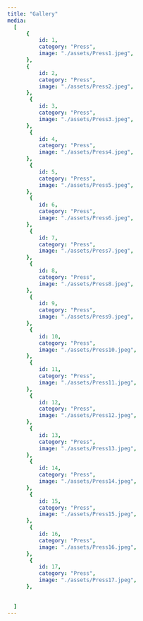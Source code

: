 ```yaml
---
title: "Gallery"
media: 
  [
      {
          id: 1,
          category: "Press",
          image: "./assets/Press1.jpeg",
      },
      {
          id: 2,
          category: "Press",
          image: "./assets/Press2.jpeg",
      },
       {
          id: 3,
          category: "Press",
          image: "./assets/Press3.jpeg",
      },
       {
          id: 4,
          category: "Press",
          image: "./assets/Press4.jpeg",
      },
       {
          id: 5,
          category: "Press",
          image: "./assets/Press5.jpeg",
      },
       {
          id: 6,
          category: "Press",
          image: "./assets/Press6.jpeg",
      },
       {
          id: 7,
          category: "Press",
          image: "./assets/Press7.jpeg",
      },
       {
          id: 8,
          category: "Press",
          image: "./assets/Press8.jpeg",
      },
       {
          id: 9,
          category: "Press",
          image: "./assets/Press9.jpeg",
      },
       {
          id: 10,
          category: "Press",
          image: "./assets/Press10.jpeg",
      },
       {
          id: 11,
          category: "Press",
          image: "./assets/Press11.jpeg",
      },
       {
          id: 12,
          category: "Press",
          image: "./assets/Press12.jpeg",
      },
       {
          id: 13,
          category: "Press",
          image: "./assets/Press13.jpeg",
      },
       {
          id: 14,
          category: "Press",
          image: "./assets/Press14.jpeg",
      },
       {
          id: 15,
          category: "Press",
          image: "./assets/Press15.jpeg",
      },
       {
          id: 16,
          category: "Press",
          image: "./assets/Press16.jpeg",
      },
       {
          id: 17,
          category: "Press",
          image: "./assets/Press17.jpeg",
      },
      
    
  ]
---
```

          
      